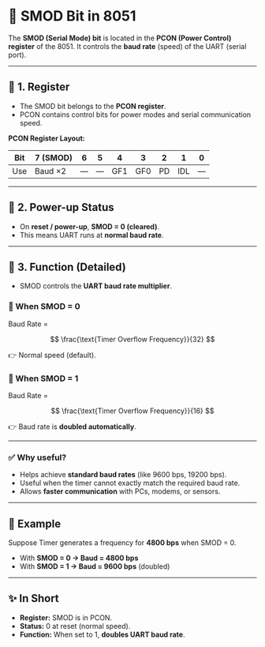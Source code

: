 # 🔹 SMOD Bit in 8051

The **SMOD (Serial Mode) bit** is located in the **PCON (Power Control) register** of the 8051.
It controls the **baud rate** (speed) of the UART (serial port).

---

## 📌 1. Register

* The SMOD bit belongs to the **PCON register**.
* PCON contains control bits for power modes and serial communication speed.

**PCON Register Layout:**

| Bit | 7 (SMOD) | 6 | 5 | 4   | 3   | 2  | 1   | 0 |
| --- | -------- | - | - | --- | --- | -- | --- | - |
| Use | Baud ×2  | — | — | GF1 | GF0 | PD | IDL | — |

---

## 📌 2. Power-up Status

* On **reset / power-up**, **SMOD = 0 (cleared)**.
* This means UART runs at **normal baud rate**.

---

## 📌 3. Function (Detailed)

* SMOD controls the **UART baud rate multiplier**.

### 🔹 When SMOD = 0

Baud Rate =

$$
\frac{\text{Timer Overflow Frequency}}{32}
$$

👉 Normal speed (default).

### 🔹 When SMOD = 1

Baud Rate =

$$
\frac{\text{Timer Overflow Frequency}}{16}
$$

👉 Baud rate is **doubled automatically**.

---

### ✅ Why useful?

* Helps achieve **standard baud rates** (like 9600 bps, 19200 bps).
* Useful when the timer cannot exactly match the required baud rate.
* Allows **faster communication** with PCs, modems, or sensors.

---

## 📌 Example

Suppose Timer generates a frequency for **4800 bps** when SMOD = 0.

* With **SMOD = 0 → Baud = 4800 bps**
* With **SMOD = 1 → Baud = 9600 bps** (doubled)

---

## ✨ In Short

* **Register:** SMOD is in PCON.
* **Status:** 0 at reset (normal speed).
* **Function:** When set to 1, **doubles UART baud rate**.
